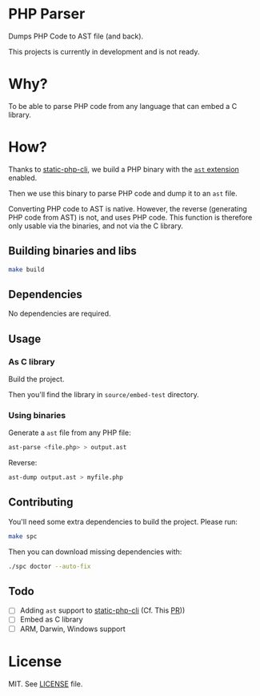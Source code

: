# PHP Parser

Dumps PHP Code to AST file (and back).

This projects is currently in development and is not ready.

# Why?

To be able to parse PHP code from any language that can embed a C library.

# How?

Thanks to [static-php-cli](https://github.com/crazywhalecc/static-php-cli), we build a PHP binary with the [`ast` extension](https://github.com/nikic/php-ast) enabled.

Then we use this binary to parse PHP code and dump it to an `ast` file.

Converting PHP code to AST is native. However, the reverse (generating PHP code from AST) is not, and uses PHP code. This function is therefore only usable via the binaries, and not via the C library.

## Building binaries and libs
    
```bash
make build
```

## Dependencies

No dependencies are required.

## Usage

### As C library

Build the project. 

Then you'll find the library in `source/embed-test` directory.

### Using binaries

Generate a `ast` file from any PHP file:

```bash
ast-parse <file.php> > output.ast
```

Reverse:

```bash
ast-dump output.ast > myfile.php
```

## Contributing

You'll need some extra dependencies to build the project. Please run:

```bash
make spc
```

Then you can download missing dependencies with:

```bash
./spc doctor --auto-fix
```

## Todo

+ [ ] Adding `ast` support to [static-php-cli](https://github.com/crazywhalecc/static-php-cli/) (Cf. This [PR](https://github.com/crazywhalecc/static-php-cli/pull/5831)))
+ [ ] Embed as C library
+ [ ] ARM, Darwin, Windows support

# License

MIT. See [LICENSE](LICENSE) file.
